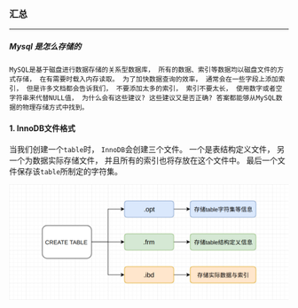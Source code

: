### 汇总

-----

##### Mysql 是怎么存储的

~~~
MySQL是基于磁盘进行数据存储的关系型数据库， 所有的数据、索引等数据均以磁盘文件的方式存储， 在有需要时载入内存读取。 为了加快数据查询的效率， 通常会在一些字段上添加索引， 但是许多文档都会告诉我们， 不要添加太多的索引， 索引不要太长， 使用数字或者空字符串来代替NULL值， 为什么会有这些建议? 这些建议又是否正确? 答案都能够从MySQL数据的物理存储方式中找到。
~~~

#### 1. InnoDB文件格式

当我们创建一个`table`时， `InnoDB`会创建三个文件。 一个是表结构定义文件， 另一个为数据实际存储文件， 并且所有的索引也将存放在这个文件中。 最后一个文件保存该`table`所制定的字符集。

![](https://github.com/No8LaVine/MyCode/blob/master/images/%E5%AD%98%E5%82%A8%E6%96%B9%E5%BC%8F.png)